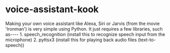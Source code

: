 # voice-assistant-kook

Making your own voice assistant like Alexa, Siri or Jarvis (from the movie 'Ironman') is very simple using Python.
It just requires a few libraries, such as----
    1. speech_recognition (install this to recognize speech input from the microphone)
    2. pyttsx3 (install this for playing back audio files (text-to-speech))
